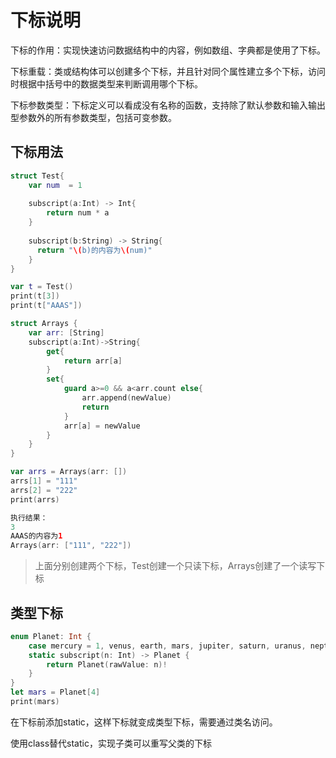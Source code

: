 # 下标说明

下标的作用：实现快速访问数据结构中的内容，例如数组、字典都是使用了下标。

下标重载：类或结构体可以创建多个下标，并且针对同个属性建立多个下标，访问时根据中括号中的数据类型来判断调用哪个下标。

下标参数类型：下标定义可以看成没有名称的函数，支持除了默认参数和输入输出型参数外的所有参数类型，包括可变参数。



## 下标用法

```swift
struct Test{
    var num  = 1
    
    subscript(a:Int) -> Int{
        return num * a
    }
  
  	subscript(b:String) -> String{
      return "\(b)的内容为\(num)"
    }
}

var t = Test()
print(t[3])
print(t["AAAS"])

struct Arrays {
    var arr: [String]
    subscript(a:Int)->String{
        get{
            return arr[a]
        }
        set{
            guard a>=0 && a<arr.count else{
                arr.append(newValue)
                return
            }
            arr[a] = newValue
        }
    }
}

var arrs = Arrays(arr: [])
arrs[1] = "111"
arrs[2] = "222"
print(arrs)

执行结果：
3
AAAS的内容为1
Arrays(arr: ["111", "222"])
```

> 上面分别创建两个下标，Test创建一个只读下标，Arrays创建了一个读写下标



## 类型下标

```swift
enum Planet: Int {
    case mercury = 1, venus, earth, mars, jupiter, saturn, uranus, neptune
    static subscript(n: Int) -> Planet {
        return Planet(rawValue: n)!
    }
}
let mars = Planet[4]
print(mars)
```

在下标前添加static，这样下标就变成类型下标，需要通过类名访问。

使用class替代static，实现子类可以重写父类的下标	